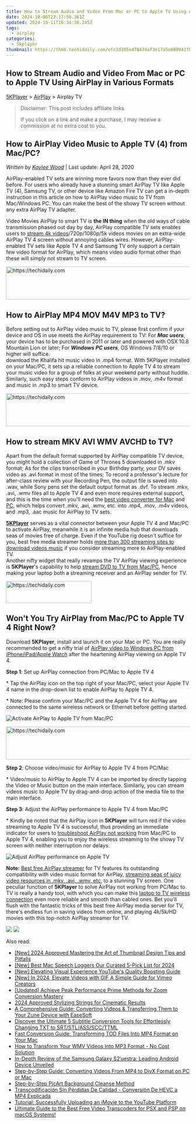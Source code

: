```yaml
---
title: How to Stream Audio and Video From Mac or PC to Apple TV Using AirPlay in Various Formats
date: 2024-10-06T22:17:50.361Z
updated: 2024-10-11T16:34:56.245Z
tags:
  - airplay
categories:
  - 5kplayer
thumbnail: https://thmb.techidaily.com/efc2d305e478474af3e17a5e089941fb3280acaab989de35873f384ab0ed53cb.jpg
---
```


## How to Stream Audio and Video From Mac or PC to Apple TV Using AirPlay in Various Formats

[5KPlayer](https://tools.techidaily.com/5kplayer/products/) \> [AirPlay](https://tools.techidaily.com/5kplayer/airplay/) \> Airplay TV

>  Disclaimer: This post includes affiliate links
>
>  If you click on a link and make a purchase, I may receive a commission at no extra cost to you.
>

## How to AirPlay Video Music to Apple TV (4) from Mac/PC?

 _Written by [Kaylee Wood](https://www.quora.com/profile/Amanda-Hu-21)_ | Last update: April 28, 2020

AirPlay-enabled TV sets are winning more favors now than they ever did before. For users who already have a stunning smart AirPlay TV like Apple TV (4), Samsung TV, or other device like Amazon Fire TV can get a in-depth instruction in this article on how to AirPlay video music to TV from Mac/Windows PC. You can make the best of the showy TV screen without any extra AirPlay TV adapter.

Video Movies AirPlay to smart TV is **the IN thing** when the old ways of cable transmission phased out day by day, AirPlay compatible TV sets enables users to [stream 4k videos](https://tools.techidaily.com/5kplayer/airplay/)/720p/1080p/5k videos movies on an extra-wide AirPlay TV 4 screen without annoying cables wires. However, AirPlay-enabled TV sets like Apple TV 4 and Samsung TV only support a certain few video format for AirPlay, which means video audio format other than these will simply not stream to TV screen.

<!-- affiliate ads begin -->
<a href="https://ephamedtechinc.pxf.io/c/5597632/2137214/26400" target="_top" id="2137214">
  <img src="//a.impactradius-go.com/display-ad/26400-2137214" border="0" alt="https://techidaily.com" width="728" height="90"/>
</a>
<img height="0" width="0" src="https://ephamedtechinc.pxf.io/i/5597632/2137214/26400" style="position:absolute;visibility:hidden;" border="0" />
<!-- affiliate ads end -->

## How to AirPlay MP4 MOV M4V MP3 to TV?

Before setting out to AirPlay video music to TV, please first confirm if your device and OS in use meets the AirPlay requirement to TV: For _**Mac users**_, your device has to be purchased in 2011 or later and powered with OSX 10.8 Mountain Lion or later; For **_Windows PC users_**, OS Windows 7/8/10 or higher will suffice.  
download the Khalifa hit music video in .mp4 format. With 5KPlayer installed on your Mac/PC, it sets up a reliable connection to Apple TV 4 to stream your music video for a group of folks at your weekend party without huddle. Similarly, such easy steps conform to AirPlay videos in .mov, .m4v format and music in .mp3 to smart TV device.

<!-- affiliate ads begin -->
<a href="https://appsumo.8odi.net/c/5597632/2100542/7443" target="_top" id="2100542">
  <img src="//a.impactradius-go.com/display-ad/7443-2100542" border="0" alt="https://techidaily.com" width="728" height="90"/>
</a>
<img height="0" width="0" src="https://appsumo.8odi.net/i/5597632/2100542/7443" style="position:absolute;visibility:hidden;" border="0" />
<!-- affiliate ads end -->

## How to stream MKV AVI WMV AVCHD to TV?

Apart from the default format supported by AirPlay compatible TV device, you might hold a collection of Game of Thrones 5 downloaded in .mkv format; As for the clips transcribed in your Birthday party, your DV saves video as .avi format in most of the times; To record a professor's lecture for after-class review with your Recording Pen, the output file is saved into .wav, while Sony pens set the default output format as .dvf. To stream .mkv, .avi, .wmv files all to Apple TV 4 and even more requires external support, and this is the time when you'll need the [best video converter for Mac](https://tools.techidaily.com/5kplayer/products/) and [PC](https://tools.techidaily.com/5kplayer/products/), which helps convert .mkv, .avi, .wmv, etc. into .mp4, .mov, .m4v videos, and .mp3, .aac music for AirPlay to TV sets.

**[5KPlayer](https://tools.techidaily.com/5kplayer/products/)** serves as a vital connector between your Apple TV 4 and Mac/PC to activate AirPlay, meanwhile it is an infinite media hub that downloads seas of movies free of charge. Even if the YouTube rig doesn't suffice for you, best free media streamer holds [more than 300 streaming sites to download videos music](https://tools.techidaily.com/5kplayer/youtube-download/) if you consider streaming more to AirPlay-enabled TV.  
 Another nifty widget that really revamps the TV AirPlay viewing experience is **5KPlayer**'s capability to help [stream DVD to TV from Mac/PC](https://tools.techidaily.com/5kplayer/airplay/), hence making your laptop both a streaming receiver and an AirPlay sender for TV.

<!-- affiliate ads begin -->
<a href="https://25home.pxf.io/c/5597632/2148640/16836" target="_top" id="2148640">
  <img src="//a.impactradius-go.com/display-ad/16836-2148640" border="0" alt="https://techidaily.com" width="234" height="60"/>
</a>
<img height="0" width="0" src="https://25home.pxf.io/i/5597632/2148640/16836" style="position:absolute;visibility:hidden;" border="0" />
<!-- affiliate ads end -->

## Won't You Try AirPlay from Mac/PC to Apple TV 4 Right Now?

Download **5KPlayer**, install and launch it on your Mac or PC. You are really recommended to get a nifty trial of [AirPlay video to Windows PC from iPhone/iPad/Apple Watch](https://tools.techidaily.com/5kplayer/airplay/) after the heartening AirPlay viewing on Apple TV 4.

**Step 1**: Set up AirPlay connection from PC/Mac to Apple TV 4 

\* Tap the AirPlay icon on the top right of your Mac/PC, select your Apple TV 4 name in the drop-down list to enable AirPlay to Apple TV 4.

\* Note: Please confirm your Mac/PC and the Apple TV 4 for AirPlay are connected to the same wireless network or Ethernet before getting started.

![Activate AirPlay to Apple TV from Mac/PC](https://www.5kplayer.com/airplay/img/5k-airplay-xsy-airplay-with-win10-15021501.jpg) 

<!-- affiliate ads begin -->
<a href="https://zebaoaffiliateprogram.pxf.io/c/5597632/2137975/21526" target="_top" id="2137975">
  <img src="//a.impactradius-go.com/display-ad/21526-2137975" border="0" alt="https://techidaily.com" width="728" height="90"/>
</a>
<img height="0" width="0" src="https://zebaoaffiliateprogram.pxf.io/i/5597632/2137975/21526" style="position:absolute;visibility:hidden;" border="0" />
<!-- affiliate ads end -->

**Step 2**: Choose video/music for AirPlay to Apple TV 4 from PC/Mac

\* Video/music to AirPlay to Apple TV 4 can be imported by directly tapping the Video or Music button on the main interface. Similarly, you can stream videos music to Apple TV by drag-and-drop action of the media file to the main interface.

**Step 3**: Adjust the AirPlay performance to Apple TV 4 from Mac/PC

\* Kindly be noted that the AirPlay icon in **5KPlayer** will turn red if the video streaming to Apple TV 4 is successful, thus providing an immediate indicator for users to [troubleshoot AirPlay not working](https://tools.techidaily.com/5kplayer/airplay/) from Mac/PC to Apple TV 4, enabling you to enjoy the wireless streaming to the showy TV screen with neither interruption nor delays.

![Adjust AirPlay performance on Apple TV](https://www.5kplayer.com/airplay/img/5k-airplay-airplay-with-win10-xsy-15021502.jpg) 

**Note:** [Best free AirPlay streamer](https://tools.techidaily.com/5kplayer/airplay/) for TV features its outstanding compatibility with video music format for AirPlay, [streaming seas of juicy video resources in .mkv, .avi, .wmv, etc.](https://tools.techidaily.com/5kplayer/airplay/) to a stunning TV screen. One peculiar function of **5KPlayer** to solve AirPlay not working from PC/Mac to TV is really a handy tool, with which you can make this [laptop to TV wireless connection](https://tools.techidaily.com/5kplayer/airplay/) even more reliable and smooth than cabled ones. Bet you'll flush with the fantastic tricks of this best free AirPlay media server for TV, there's endless fun in saving videos from online, and playing 4k/5k/HD movies with this top-notch AirPlay streamer for TV.

[![](https://www.5kplayer.com/airplay/../button/freedownwhitewin.png)](https://tools.techidaily.com/5kplayer/products/) [![](https://www.5kplayer.com/airplay/../button/freedownbackmac.png)](https://tools.techidaily.com/5kplayer/products/)

<ins class="adsbygoogle"
     style="display:block"
     data-ad-format="autorelaxed"
     data-ad-client="ca-pub-7571918770474297"
     data-ad-slot="1223367746"></ins>

<ins class="adsbygoogle"
     style="display:block"
     data-ad-client="ca-pub-7571918770474297"
     data-ad-slot="8358498916"
     data-ad-format="auto"
     data-full-width-responsive="true"></ins>

<span class="atpl-alsoreadstyle">Also read:</span>
<div><ul>
<li><a href="https://youtube-sure.techidaily.com/024-approved-mastering-the-art-of-thumbnail-design-tips-and-pitfalls/"><u>[New] 2024 Approved Mastering the Art of Thumbnail Design Tips and Pitfalls</u></a></li>
<li><a href="https://remote-screen-capture.techidaily.com/new-best-mac-speech-loggers-our-curated-5-pick-list-for-2024/"><u>[New] Best Mac Speech Loggers Our Curated 5-Pick List for 2024</u></a></li>
<li><a href="https://youtube-videos.techidaily.com/new-elevating-visual-experience-youtubes-quality-boosting-guide/"><u>[New] Elevating Visual Experience YouTube's Quality Boosting Guide</u></a></li>
<li><a href="https://vimeo-videos.techidaily.com/new-in-2024-elevate-videos-with-gif-a-simple-guide-for-vimeo-creators/"><u>[New] In 2024, Elevate Videos with GIF A Simple Guide for Vimeo Creators</u></a></li>
<li><a href="https://extra-information.techidaily.com/updated-achieve-peak-performance-prime-methods-for-zoom-conversion-mastery/"><u>[Updated] Achieve Peak Performance Prime Methods for Zoom Conversion Mastery</u></a></li>
<li><a href="https://fox-direct.techidaily.com/2024-approved-stylizing-strings-for-cinematic-results/"><u>2024 Approved Stylizing Strings for Cinematic Results</u></a></li>
<li><a href="https://media-tips.techidaily.com/a-comprehensive-guide-converting-videos-and-transferring-them-to-your-zune-device-with-easesoft/"><u>A Comprehensive Guide: Converting Videos & Transferring Them to Your Zune Device with EaseSoft</u></a></li>
<li><a href="https://media-tips.techidaily.com/discover-the-ultimate-5-subtitle-conversion-tools-for-effortlessly-changing-txt-to-srtstlasssccttml/"><u>Discover the Ultimate 5 Subtitle Conversion Tools for Effortlessly Changing TXT to SRT/STL/ASS/SCC/TTML</u></a></li>
<li><a href="https://media-tips.techidaily.com/fast-conversion-guide-transforming-tod-files-into-mp4-format-on-your-mac/"><u>Fast Conversion Guide: Transforming TOD Files Into MP4 Format on Your Mac</u></a></li>
<li><a href="https://media-tips.techidaily.com/1723620214979-how-to-transform-your-wmv-videos-into-mp3-format-no-cost-solution/"><u>How to Transform Your WMV Videos Into MP3 Format - No Cost Solution</u></a></li>
<li><a href="https://buynow-tips.techidaily.com/in-depth-review-of-the-samsung-galaxy-s2uestra-leading-android-device-unveiled/"><u>In-Depth Review of the Samsung Galaxy S2ˈuestra: Leading Android Device Unveiled</u></a></li>
<li><a href="https://media-tips.techidaily.com/step-by-step-guide-converting-videos-from-mp4-to-divx-format-on-pc-or-mac/"><u>Step-by-Step Guide: Converting Videos From MP4 to DivX Format on PC or Mac</u></a></li>
<li><a href="https://extra-lessons.techidaily.com/step-by-step-picart-background-cleanse-method/"><u>Step-by-Step PicArt Background Cleanse Method</u></a></li>
<li><a href="https://discover-best.techidaily.com/transcodificacion-sin-perdidas-de-calidad-conversion-de-hevc-a-mp4-explicada/"><u>Transcodificación Sin Pérdidas De Calidad - Conversión De HEVC a MP4 Explicada</u></a></li>
<li><a href="https://media-tips.techidaily.com/tutorial-successfully-uploading-an-imovie-to-the-youtube-platform/"><u>Tutorial: Successfully Uploading an iMovie to the YouTube Platform</u></a></li>
<li><a href="https://media-tips.techidaily.com/ultimate-guide-to-the-best-free-video-transcoders-for-psx-and-psp-on-macos-systems/"><u>Ultimate Guide to the Best Free Video Transcoders for PSX and PSP on macOS Systems!</u></a></li>
</ul></div>

